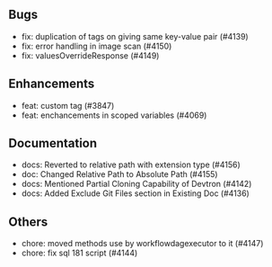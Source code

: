## Bugs
- fix: duplication of tags on giving same key-value pair (#4139)
- fix: error handling in image scan (#4150)
- fix: valuesOverrideResponse (#4149)
## Enhancements
- feat: custom tag (#3847)
- feat: enchancements in scoped variables (#4069)
## Documentation
- docs: Reverted to relative path with extension type (#4156)
- doc: Changed Relative Path to Absolute Path (#4155)
- docs: Mentioned Partial Cloning Capability of Devtron (#4142)
- docs: Added Exclude Git Files section in Existing Doc (#4136)
## Others
- chore: moved methods use by workflowdagexecutor to it (#4147)
- chore: fix sql 181 script  (#4144)

